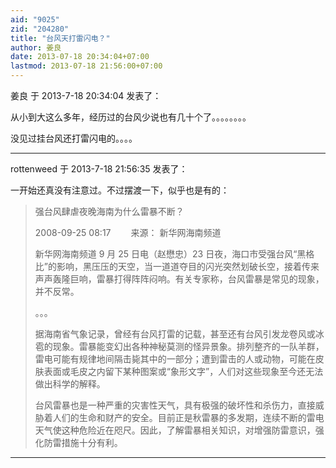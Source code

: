 ```yaml
---
aid: "9025"
zid: "204280"
title: "台风天打雷闪电？"
author: 姜良
date: 2013-07-18 20:34:04+07:00
lastmod: 2013-07-18 21:56:00+07:00
---
```


姜良 于 2013-7-18 20:34:04 发表了：

从小到大这么多年，经历过的台风少说也有几十个了。。。。。。。。

没见过挂台风还打雷闪电的。。。。

---

rottenweed 于 2013-7-18 21:56:35 发表了：

一开始还真没有注意过。不过摆渡一下，似乎也是有的：

> 强台风肆虐夜晚海南为什么雷暴不断？
>
> 2008-09-25 08:17 　　来源： 新华网海南频道
>
> 新华网海南频道 9 月 25 日电（赵懋忠）23 日夜，海口市受强台风“黑格比”的影响，黑压压的天空，当一道道夺目的闪光突然划破长空，接着传来声声轰隆巨响，雷暴打得阵阵闷响。有关专家称，台风雷暴是常见的现象，并不反常。
>
> 。。。
>
> 据海南省气象记录，曾经有台风打雷的记载，甚至还有台风引发龙卷风或冰雹的现象。雷暴能变幻出各种神秘莫测的怪异景象。排列整齐的一队羊群，雷电可能有规律地间隔击毙其中的一部分；遭到雷击的人或动物，可能在皮肤表面或毛皮之内留下某种图案或“象形文字”，人们对这些现象至今还无法做出科学的解释。
>
> 台风雷暴也是一种严重的灾害性天气，具有极强的破坏性和杀伤力，直接威胁着人们的生命和财产的安全。目前正是秋雷暴的多发期，连续不断的雷电天气使这种危险近在咫尺。因此，了解雷暴相关知识，对增强防雷意识，强化防雷措施十分有利。

---
